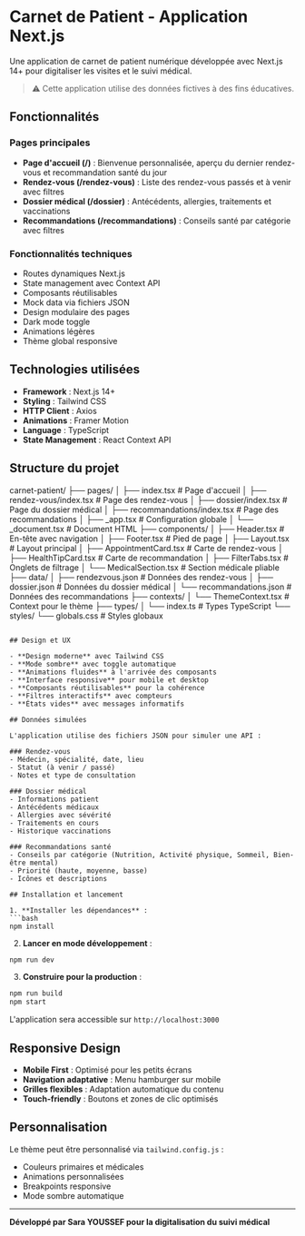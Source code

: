 # Carnet de Patient - Application Next.js

Une application de carnet de patient numérique développée avec Next.js 14+ pour digitaliser les visites et le suivi médical.

> ⚠️ Cette application utilise des données fictives à des fins éducatives.

## Fonctionnalités

### Pages principales
- **Page d'accueil (/)** : Bienvenue personnalisée, aperçu du dernier rendez-vous et recommandation santé du jour
- **Rendez-vous (/rendez-vous)** : Liste des rendez-vous passés et à venir avec filtres
- **Dossier médical (/dossier)** : Antécédents, allergies, traitements et vaccinations
- **Recommandations (/recommandations)** : Conseils santé par catégorie avec filtres

### Fonctionnalités techniques
- Routes dynamiques Next.js
- State management avec Context API
- Composants réutilisables
- Mock data via fichiers JSON
- Design modulaire des pages
- Dark mode toggle
- Animations légères
- Thème global responsive

## Technologies utilisées

- **Framework** : Next.js 14+
- **Styling** : Tailwind CSS
- **HTTP Client** : Axios
- **Animations** : Framer Motion
- **Language** : TypeScript
- **State Management** : React Context API

## Structure du projet

carnet-patient/
├── pages/
│   ├── index.tsx                 # Page d'accueil
│   ├── rendez-vous/index.tsx     # Page des rendez-vous
│   ├── dossier/index.tsx         # Page du dossier médical
│   ├── recommandations/index.tsx # Page des recommandations
│   ├── _app.tsx                  # Configuration globale
│   └── _document.tsx             # Document HTML
├── components/
│   ├── Header.tsx                # En-tête avec navigation
│   ├── Footer.tsx                # Pied de page
│   ├── Layout.tsx                # Layout principal
│   ├── AppointmentCard.tsx       # Carte de rendez-vous
│   ├── HealthTipCard.tsx         # Carte de recommandation
│   ├── FilterTabs.tsx            # Onglets de filtrage
│   └── MedicalSection.tsx        # Section médicale pliable
├── data/
│   ├── rendezvous.json           # Données des rendez-vous
│   ├── dossier.json              # Données du dossier médical
│   └── recommandations.json      # Données des recommandations
├── contexts/
│   └── ThemeContext.tsx          # Context pour le thème
├── types/
│   └── index.ts                  # Types TypeScript
└── styles/
    └── globals.css               # Styles globaux
```

## Design et UX

- **Design moderne** avec Tailwind CSS
- **Mode sombre** avec toggle automatique
- **Animations fluides** à l'arrivée des composants
- **Interface responsive** pour mobile et desktop
- **Composants réutilisables** pour la cohérence
- **Filtres interactifs** avec compteurs
- **États vides** avec messages informatifs

## Données simulées

L'application utilise des fichiers JSON pour simuler une API :

### Rendez-vous
- Médecin, spécialité, date, lieu
- Statut (à venir / passé)
- Notes et type de consultation

### Dossier médical
- Informations patient
- Antécédents médicaux
- Allergies avec sévérité
- Traitements en cours
- Historique vaccinations

### Recommandations santé
- Conseils par catégorie (Nutrition, Activité physique, Sommeil, Bien-être mental)
- Priorité (haute, moyenne, basse)
- Icônes et descriptions

## Installation et lancement

1. **Installer les dépendances** :
```bash
npm install
```

2. **Lancer en mode développement** :
```bash
npm run dev
```

3. **Construire pour la production** :
```bash
npm run build
npm start
```

L'application sera accessible sur `http://localhost:3000`

## Responsive Design

- **Mobile First** : Optimisé pour les petits écrans
- **Navigation adaptative** : Menu hamburger sur mobile
- **Grilles flexibles** : Adaptation automatique du contenu
- **Touch-friendly** : Boutons et zones de clic optimisés


## Personnalisation

Le thème peut être personnalisé via `tailwind.config.js` :
- Couleurs primaires et médicales
- Animations personnalisées
- Breakpoints responsive
- Mode sombre automatique

---

**Développé par Sara YOUSSEF pour la digitalisation du suivi médical**

